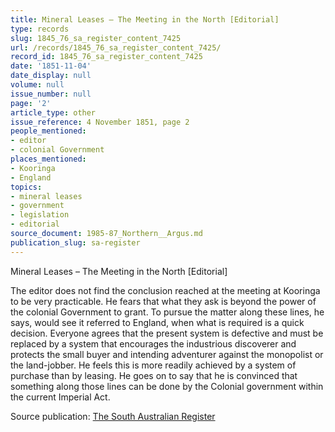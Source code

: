 ```yaml
---
title: Mineral Leases – The Meeting in the North [Editorial]
type: records
slug: 1845_76_sa_register_content_7425
url: /records/1845_76_sa_register_content_7425/
record_id: 1845_76_sa_register_content_7425
date: '1851-11-04'
date_display: null
volume: null
issue_number: null
page: '2'
article_type: other
issue_reference: 4 November 1851, page 2
people_mentioned:
- editor
- colonial Government
places_mentioned:
- Kooringa
- England
topics:
- mineral leases
- government
- legislation
- editorial
source_document: 1985-87_Northern__Argus.md
publication_slug: sa-register
---
```


Mineral Leases – The Meeting in the North [Editorial]

The editor does not find the conclusion reached at the meeting at Kooringa to be very practicable.  He fears that what they ask is beyond the power of the colonial Government to grant.  To pursue the matter along these lines, he says, would see it referred to England, when what is required is a quick decision.  Everyone agrees that the present system is defective and must be replaced by a system that encourages the industrious discoverer and protects the small buyer and intending adventurer against the monopolist or the land-jobber.  He feels this is more readily achieved by a system of purchase than by leasing.  He goes on to say that he is convinced that something along those lines can be done by the Colonial government within the current Imperial Act.

Source publication: [The South Australian Register](/publications/sa-register/)

